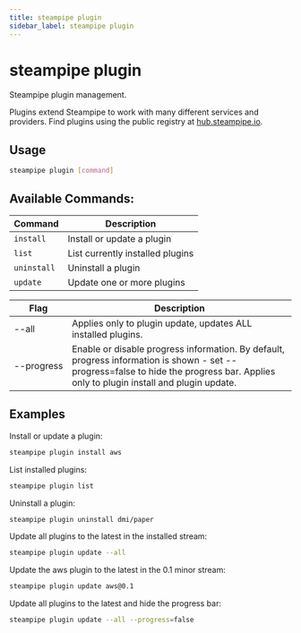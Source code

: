 ```yaml
---
title: steampipe plugin
sidebar_label: steampipe plugin
---
```


# steampipe plugin
Steampipe plugin management.

Plugins extend Steampipe to work with many different services and providers. Find plugins using the public registry at [hub.steampipe.io](https://hub.steampipe.io).


## Usage
```bash
steampipe plugin [command]
```

## Available Commands:

| Command | Description
|-|-
| `install`     | Install or update a plugin
| `list`        | List currently installed plugins
| `uninstall`   | Uninstall a plugin
| `update `     | Update one or more plugins

<table>
  <thead>
    <tr>
      <th nowrap="true">Flag</th>
      <th>Description</th>
    </tr>
  </thead>
  <tbody>
    <tr>
      <td nowrap="true"><inlineCode>--all</inlineCode></td>
      <td>Applies only to <inlineCode>plugin update</inlineCode>, updates ALL installed plugins.</td>
    </tr>
    <tr>
      <td nowrap="true"><inlineCode>--progress</inlineCode></td>
      <td>Enable or disable progress information. By default, progress information is shown - set <inlineCode>--progress=false</inlineCode> to hide the progress bar. Applies only to <inlineCode>plugin install</inlineCode> and <inlineCode>plugin update</inlineCode>.</td>
    </tr>
  </tbody>
</table>

## Examples

Install or update a plugin:
```bash
steampipe plugin install aws
```

List installed plugins:
```bash
steampipe plugin list
```

Uninstall a plugin:
```bash
steampipe plugin uninstall dmi/paper
```

Update all plugins to the latest in the installed stream:
```bash
steampipe plugin update --all
```

Update the aws plugin to the latest in the 0.1 minor stream:
```bash
steampipe plugin update aws@0.1
```

Update all plugins to the latest and hide the progress bar:
```bash
steampipe plugin update --all --progress=false
```